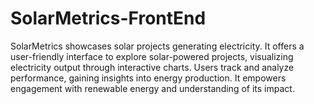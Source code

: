 # SolarMetrics-FrontEnd
SolarMetrics showcases solar projects generating electricity. It offers a user-friendly interface to explore solar-powered projects, visualizing electricity output through interactive charts. Users track and analyze performance, gaining insights into energy production. It empowers engagement with renewable energy and understanding of its impact.
